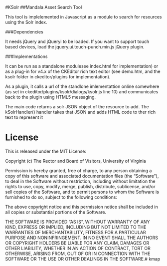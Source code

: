 #KSolr 
##Mandala Asset Search Tool 

This tool is implelemented in Javascript as a module to search for resources using
the Solr index. 

###Dependencies 

It needs jQuery and jQueryi to be loaded. If you want to support touch based devices, 
load the jquery.ui.touch-punch.min.js jQuery plugin.

###Implementations

It can be run as a standalone modulesee index.html for implementation) or as a 
plug-in for v4.x of the CKEditor rich text editor (see demo.htm, and the ksolr folder in
ckeditor/plugins for implementation).

As a plugin, it calls a url of the standlone imlementattion online somewhere
(as set in ckeditor/plugins/ksolr/dialogs/ksolr.js line 10) and communicates 
back to the plugin using HTML5 messaging.

The main code returns a solr JSON object of the resource to add. The kSolrHandler()
handler takes that JSON and adds  HTML code to ther rich text to represent it

License
=====

This is released under the MIT License:

Copyright (c) The Rector and Board of Visitors, University of Virginia

Permission is hereby granted, free of charge, to any person obtaining a copy
of this software and associated documentation files (the “Software”), to deal
in the Software without restriction, including without limitation the rights
to use, copy, modify, merge, publish, distribute, sublicense, and/or sell
copies of the Software, and to permit persons to whom the Software is
furnished to do so, subject to the following conditions:

The above copyright notice and this permission notice shall be included in
all copies or substantial portions of the Software.

THE SOFTWARE IS PROVIDED “AS IS”, WITHOUT WARRANTY OF ANY KIND, EXPRESS OR
IMPLIED, INCLUDING BUT NOT LIMITED TO THE WARRANTIES OF MERCHANTABILITY,
FITNESS FOR A PARTICULAR PURPOSE AND NONINFRINGEMENT. IN NO EVENT SHALL THE
AUTHORS OR COPYRIGHT HOLDERS BE LIABLE FOR ANY CLAIM, DAMAGES OR OTHER
LIABILITY, WHETHER IN AN ACTION OF CONTRACT, TORT OR OTHERWISE, ARISING FROM,
OUT OF OR IN CONNECTION WITH THE SOFTWARE OR THE USE OR OTHER DEALINGS IN
THE SOFTWARE.# kmap
